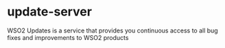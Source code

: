 # update-server
WSO2 Updates is a service that provides you continuous access to all bug fixes and improvements to WSO2 products
